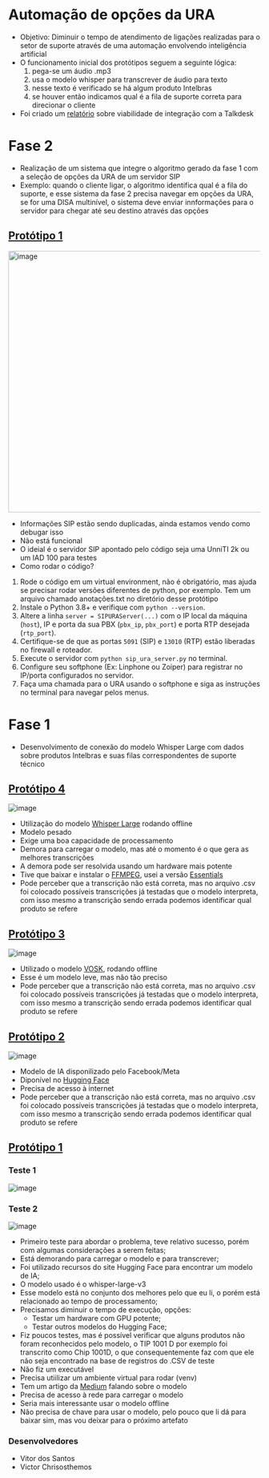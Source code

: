 # Automação de opções da URA

- Objetivo: Diminuir o tempo de atendimento de ligações realizadas para o setor de suporte através de uma automação envolvendo inteligência artificial
- O funcionamento inicial dos protótipos seguem a seguinte lógica:
  1. pega-se um áudio .mp3
  2. usa o modelo whisper para transcrever de áudio para texto
  3. nesse texto é verificado se há algum produto Intelbras
  4. se houver então indicamos qual é a fila de suporte correta para direcionar o cliente
- Foi criado um [relatório](https://github.com/victorhugochrisosthemos/automacao_opcoes_da_ura/blob/main/Viabilidade_de_Integrao_entre_Talkdesk_e_o_Projeto_IA_na_URA.pdf) sobre viabilidade de integração com a Talkdesk

# Fase 2

- Realização de um sistema que integre o algoritmo gerado da fase 1 com a seleção de opções da URA de um servidor SIP
- Exemplo: quando o cliente ligar, o algoritmo identifica qual é a fila do suporte, e esse sistema da fase 2 precisa navegar em opções da URA, se for uma DISA multinível, o sistema deve enviar innformações para o servidor para chegar até seu destino através das opções

## [Protótipo 1](https://github.com/victorhugochrisosthemos/automacao_opcoes_da_ura/tree/main/teste_vitor_servidor_sip)

<img width="784" height="522" alt="image" src="https://github.com/user-attachments/assets/a6d68f72-f99e-4db3-9866-788d9b2b9f14" />

- Informações SIP estão sendo duplicadas, ainda estamos vendo como debugar isso
- Não está funcional
- O ideial é o servidor SIP apontado pelo código seja uma UnniTI 2k ou um IAD 100 para testes
- Como rodar o código?
1. Rode o código em um virtual environment, não é obrigatório, mas ajuda se precisar rodar versões diferentes de python, por exemplo. Tem um arquivo chamado anotações.txt no diretório desse protótipo
2. Instale o Python 3.8+ e verifique com `python --version`.
3. Altere a linha `server = SIPURAServer(...)` com o IP local da máquina (`host`), IP e porta da sua PBX (`pbx_ip`, `pbx_port`) e porta RTP desejada (`rtp_port`).
4. Certifique-se de que as portas `5091` (SIP) e `13010` (RTP) estão liberadas no firewall e roteador.
5. Execute o servidor com `python sip_ura_server.py` no terminal.
6. Configure seu softphone (Ex: Linphone ou Zoiper) para registrar no IP/porta configurados no servidor.
7. Faça uma chamada para o URA usando o softphone e siga as instruções no terminal para navegar pelos menus.



# Fase 1

- Desenvolvimento de conexão do  modelo Whisper Large com dados sobre produtos Intelbras e suas filas correspondentes de suporte técnico
 
## [Protótipo 4](https://github.com/victorhugochrisosthemos/automacao_opcoes_da_ura/tree/main/teste3)

![image](https://github.com/user-attachments/assets/1370bd35-7747-4b94-aab9-df01bdb2209f)


- Utilização do modelo [Whisper Large](https://github.com/ggml-org/whisper.cpp) rodando offline
- Modelo pesado
- Exige uma boa capacidade de processamento
- Demora para carregar o modelo, mas até o momento é o que gera as melhores transcrições
- A demora pode ser resolvida usando um hardware mais potente
- Tive que baixar e instalar o [FFMPEG](https://www.gyan.dev/ffmpeg/builds/), usei a versão [Essentials](https://www.gyan.dev/ffmpeg/builds/ffmpeg-git-essentials.7z)
- Pode perceber que a transcrição não está correta, mas no arquivo .csv foi colocado possíveis transcrições já testadas que o modelo interpreta, com isso mesmo a transcrição sendo errada podemos identificar qual produto se refere


## [Protótipo 3](https://github.com/victorhugochrisosthemos/automacao_opcoes_da_ura/tree/main/teste2)

![image](https://github.com/user-attachments/assets/33a95526-4e44-4daf-a410-0cadfcfecf18)

- Utilizado o modelo [VOSK](https://alphacephei.com/vosk/models), rodando offline
- Esse é um modelo leve, mas não tão preciso
- Pode perceber que a transcrição não está correta, mas no arquivo .csv foi colocado possíveis transcrições já testadas que o modelo interpreta, com isso mesmo a transcrição sendo errada podemos identificar qual produto se refere

## [Protótipo 2](https://github.com/victorhugochrisosthemos/automacao_opcoes_da_ura/tree/main/teste1)

![image](https://github.com/user-attachments/assets/3ec0b49a-e536-4f44-876a-f890e2148a4b)

- Modelo de IA disponilizado pelo Facebook/Meta
- Diponível no [Hugging Face](https://huggingface.co/)
- Precisa de acesso à internet
- Pode perceber que a transcrição não está correta, mas no arquivo .csv foi colocado possíveis transcrições já testadas que o modelo interpreta, com isso mesmo a transcrição sendo errada podemos identificar qual produto se refere

## [Protótipo 1]()

### Teste 1

![image](https://github.com/user-attachments/assets/c7a9202b-0c10-462f-b44e-15421bc9ad87)


### Teste 2

![image](https://github.com/user-attachments/assets/4fcc4d35-5bd8-456e-b4c1-441d579467ef)


- Primeiro teste para abordar o problema, teve relativo sucesso, porém com algumas considerações a serem feitas;
- Está demorando para carregar o modelo e para transcrever;
- Foi utilizado recursos do site Hugging Face para encontrar um modelo de IA;
- O modelo usado é o whisper-large-v3
- Esse modelo está no conjunto dos melhores pelo que eu li, o porém está relacionado ao tempo de processamento;
- Precisamos diminuir o tempo de execução, opções:
  - Testar um hardware com GPU potente;
  - Testar outros modelos do Hugging Face;
- Fiz poucos testes, mas é possível verificar que alguns produtos não foram reconhecidos pelo modelo, o TIP 1001 D por exemplo foi transcrito como Chip 1001D, o que consequentemente faz com que ele não seja encontrado na base de registros do .CSV de teste
- Não fiz um executável
- Precisa utiilizar um ambiente virtual para rodar (venv)
- Tem um artigo da [Medium](https://medium.com/axinc-ai/whisper-large-v3-turbo-high-accuracy-and-fast-speech-recognition-model-be2f6af77bdc) falando sobre o modelo
- Precisa de acesso à rede para carregar o modelo
- Seria mais interessante usar o modelo offline
- Não precisa de chave para usar o modelo, pelo pouco que li dá para baixar sim, mas vou deixar para o próximo artefato


### Desenvolvedores

- Vitor dos Santos
- Victor Chrisosthemos
